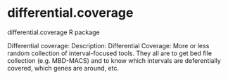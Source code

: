 differential.coverage
=====================
differential.coverage R package

Differential coverage: Description: Differential Coverage: More or less random collection of
    interval-focused tools.  They all are to get bed file collection (e.g.
    MBD-MACS) and to know which intervals are deferentially covered, which
    genes are around, etc.

